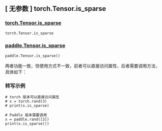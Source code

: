 ## [ 无参数 ] torch.Tensor.is_sparse

### [torch.Tensor.is_sparse](https://pytorch.org/docs/stable/generated/torch.Tensor.is_sparse.html)

```python
torch.Tensor.is_sparse
```

### [paddle.Tensor.is_sparse](https://www.paddlepaddle.org.cn/documentation/docs/zh/api/paddle/Tensor_cn.html)

```python
paddle.Tensor.is_sparse()
```

两者功能一致，但使用方式不一致，前者可以直接访问属性，后者需要调用方法，具体如下：

### 转写示例
```
# torch 版本可以直接访问属性
# x = torch.rand(3)
# print(x.is_sparse)

# Paddle 版本需要调用
x = paddle.rand([3])
print(x.is_sparse())
```
